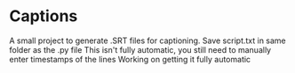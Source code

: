 # Captions
A small project to generate .SRT files for captioning.
Save script.txt in same folder as the .py file
This isn't fully automatic, you still need to manually enter timestamps of the lines
Working on getting it fully automatic
